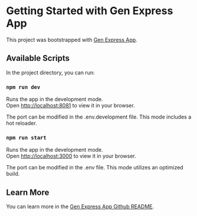 # Getting Started with Gen Express App

This project was bootstrapped with [Gen Express App](https://github.com/Dalufishe/gen-express-app).

## Available Scripts

In the project directory, you can run:

### `npm run dev`

Runs the app in the development mode.\
Open [http://localhost:8081](http://localhost:8081) to view it in your browser.

The port can be modified in the .env.development file.
This mode includes a hot reloader.

### `npm run start`

Runs the app in the development mode.\
Open [http://localhost:3000](http://localhost:3000) to view it in your browser.

The port can be modified in the .env file.
This mode utilizes an optimized build.

## Learn More

You can learn more in the [Gen Express App Github README](https://github.com/Dalufishe/gen-express-app).
